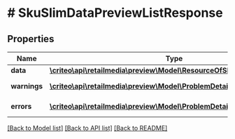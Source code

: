 # # SkuSlimDataPreviewListResponse

## Properties

Name | Type | Description | Notes
------------ | ------------- | ------------- | -------------
**data** | [**\criteo\api\retailmedia\preview\Model\ResourceOfSkuSlimDataPreview[]**](ResourceOfSkuSlimDataPreview.md) |  | [optional]
**warnings** | [**\criteo\api\retailmedia\preview\Model\ProblemDetails[]**](ProblemDetails.md) |  | [optional] [readonly]
**errors** | [**\criteo\api\retailmedia\preview\Model\ProblemDetails[]**](ProblemDetails.md) |  | [optional] [readonly]

[[Back to Model list]](../../README.md#models) [[Back to API list]](../../README.md#endpoints) [[Back to README]](../../README.md)
